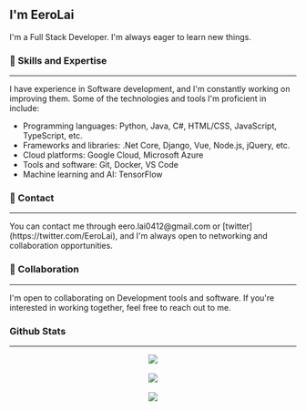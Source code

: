 ## I'm EeroLai
I'm a Full Stack Developer. I'm always eager to learn new things.

### 🌱 Skills and Expertise
<hr>
I have experience in Software development, and I'm constantly working on improving them. Some of the technologies and tools I'm proficient in include:

- Programming languages: Python, Java, C#, HTML/CSS, JavaScript, TypeScript, etc.
- Frameworks and libraries: .Net Core, Django, Vue, Node.js, jQuery, etc.
- Cloud platforms: Google Cloud, Microsoft Azure
- Tools and software: Git, Docker, VS Code
- Machine learning and AI: TensorFlow

### 💬 Contact
<hr>
You can contact me through eero.lai0412@gmail.com or [twitter](https://twitter.com/EeroLai), and I'm always open to networking and collaboration opportunities.

### 🤝 Collaboration
<hr>
I'm open to collaborating on Development tools and software. If you're interested in working together, feel free to reach out to me.

### Github Stats  
<hr>
<div align="center"><img src="https://github-readme-stats.vercel.app/api?username=eerolai&show_icons=true&theme=dracula&count_private=true&hide_border=true" align="center" /></div>  

<br/>  

<div align="center"><img src="https://github-readme-stats.vercel.app/api/top-langs/?username=eerolai&layout=compact&theme=dracula" align="center" /></div>  

<br/>  

<div align="center">
<img src="https://komarev.com/ghpvc/?username=eerolai&&style=flat-square" align="center" />
</div>  
  
